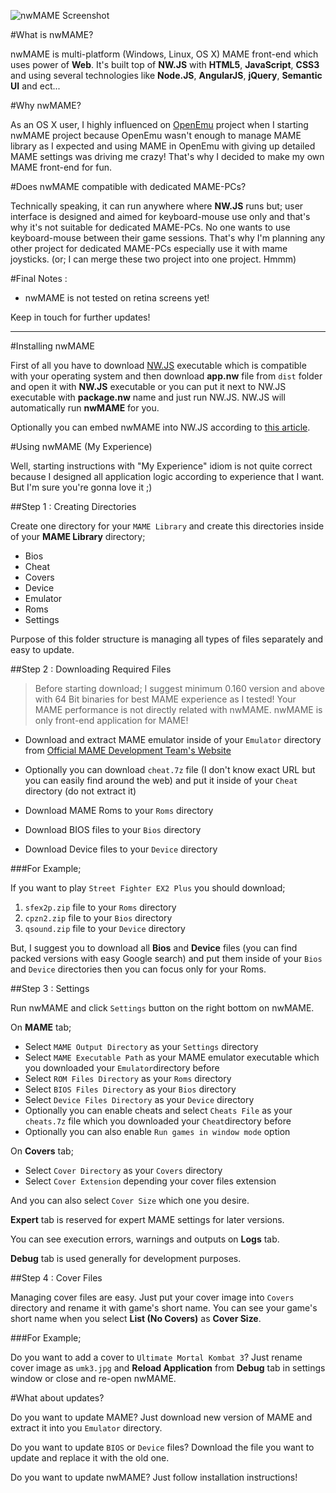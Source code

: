 ![nwMAME Screenshot](http://ozguncagri.github.io/nwMAME/nwMAME_screenshot.png)

#What is nwMAME?

nwMAME is multi-platform (Windows, Linux, OS X) MAME front-end which uses power of **Web**. It's built top of **NW.JS** with **HTML5**, **JavaScript**, **CSS3** and using several technologies like **Node.JS**, **AngularJS**, **jQuery**, **Semantic UI** and ect...

#Why nwMAME?

As an OS X user, I highly influenced on [OpenEmu](http://openemu.org) project when I starting nwMAME project because OpenEmu wasn't enough to manage MAME library as I expected and using MAME in OpenEmu with giving up detailed MAME settings was driving me crazy! That's why I decided to make my own MAME front-end for fun.

#Does nwMAME compatible with dedicated MAME-PCs?

Technically speaking, it can run anywhere where **NW.JS** runs but; user interface is designed and aimed for keyboard-mouse use only and that's why it's not suitable for dedicated MAME-PCs. No one wants to use keyboard-mouse between their game sessions. That's why I'm planning any other project for dedicated MAME-PCs especially use it with mame joysticks. (or; I can merge these two project into one project. Hmmm)

#Final Notes :

- nwMAME is not tested on retina screens yet!

Keep in touch for further updates!

---

#Installing nwMAME

First of all you have to download [NW.JS](http://nwjs.io) executable which is compatible with your operating system and then download **app.nw** file from `dist` folder and open it with **NW.JS** executable or you can put it next to NW.JS executable with **package.nw** name and just run NW.JS. NW.JS will automatically run **nwMAME** for you.

Optionally you can embed nwMAME into NW.JS according to [this article](https://github.com/nwjs/nw.js/wiki/How-to-package-and-distribute-your-apps).


#Using nwMAME (My Experience)

Well, starting instructions with "My Experience" idiom is not quite correct because I designed all application logic according to experience that I want. But I'm sure you're gonna love it ;)

##Step 1 : Creating Directories

Create one directory for your `MAME Library` and create this directories inside of your **MAME Library** directory;

- Bios
- Cheat
- Covers
- Device
- Emulator
- Roms
- Settings

Purpose of this folder structure is managing all types of files separately and easy to update.

##Step 2 : Downloading Required Files

> Before starting download; I suggest minimum 0.160 version and above with 64 Bit binaries for best MAME experience as I tested! Your MAME performance is not directly related with nwMAME. nwMAME is only front-end application for MAME!

- Download and extract MAME emulator inside of your `Emulator` directory from [Official MAME Development Team's Website](http://mamedev.org)

- Optionally you can download `cheat.7z` file (I don't know exact URL but you can easily find around the web) and put it inside of your `Cheat` directory (do not extract it)

- Download MAME Roms to your `Roms` directory

- Download BIOS files to your `Bios` directory

- Download Device files to your `Device` directory

###For Example;

If you want to play `Street Fighter EX2 Plus` you should download;

1. `sfex2p.zip` file to your `Roms` directory
2. `cpzn2.zip` file to your `Bios` directory
3. `qsound.zip` file to your `Device` directory

But, I suggest you to download all **Bios** and **Device** files (you can find packed versions with easy Google search) and put them inside of your `Bios` and `Device` directories then you can focus only for your Roms.

##Step 3 : Settings

Run nwMAME and click `Settings` button on the right bottom on nwMAME.

On **MAME** tab;

- Select `MAME Output Directory` as your `Settings` directory
- Select `MAME Executable Path` as your MAME emulator executable which you downloaded your `Emulator`directory before
- Select `ROM Files Directory` as your `Roms` directory
- Select `BIOS Files Directory` as your `Bios` directory
- Select `Device Files Directory` as your `Device` directory
- Optionally you can enable cheats and select `Cheats File` as your `cheats.7z` file which you downloaded your `Cheat`directory before
- Optionally you can also enable `Run games in window mode` option

On **Covers** tab;

- Select `Cover Directory` as your `Covers` directory
- Select `Cover Extension` depending your cover files extension

And you can also select `Cover Size` which one you desire.

**Expert** tab is reserved for expert MAME settings for later versions.

You can see execution errors, warnings and outputs on **Logs** tab.

**Debug** tab is used generally for development purposes.

##Step 4 : Cover Files

Managing cover files are easy. Just put your cover image into `Covers` directory and rename it with game's short name. You can see your game's short name when you select **List (No Covers)** as **Cover Size**. 

###For Example;

Do you want to add a cover to `Ultimate Mortal Kombat 3`? Just rename cover image as `umk3.jpg` and **Reload Application** from **Debug** tab in settings window or close and re-open nwMAME.

#What about updates?

Do you want to update MAME? Just download new version of MAME and extract it into you `Emulator` directory.

Do you want to update `BIOS` or `Device` files? Download the file you want to update and replace it with the old one.

Do you want to update nwMAME? Just follow installation instructions!